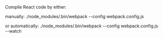Compile React code by either:

manually:
./node_modules/.bin/webpack --config webpack.config.js

or automatically:
./node_modules/.bin/webpack --config webpack.config.js --watch
